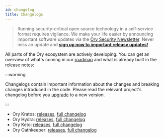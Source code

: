 ```yaml
---
id: changelog
title: Changelogs
---
```


> Running security-critical open source technology in a self-service format requires vigilance. We make your life easier by
> announcing important software updates via the [Ory Security Newsletter](http://eepurl.com/di390P). Never miss an update and
> **[sign up now to important release updates!](http://eepurl.com/di390P)**

All parts of the Ory ecosystem are actively developing. You can get an overview of what's coming in our [roadmap](./roadmap.md) and what is already built in the release notes:

:::warning

Changelogs contain important information about the changes and breaking changes introduced in the code. Please read the relevant
project's changelog before you [upgrade](./upgrading.md) to a new version.

:::

- Ory Kratos: [releases](https://github.com/ory/kratos/releases), [full changelog](https://github.com/ory/kratos/blob/master/CHANGELOG.md)
- Ory Hydra: [releases](https://github.com/ory/hydra/releases), [full changelog](https://github.com/ory/hydra/blob/master/CHANGELOG.md)
- Ory Keto: [releases](https://github.com/ory/keto/releases), [full changelog](https://github.com/ory/keto/blob/master/CHANGELOG.md)
- Ory Oathkeeper: [releases](https://github.com/ory/oathkeeper/releases), [full changelog](https://github.com/ory/oathkeeper/blob/master/CHANGELOG.md)
